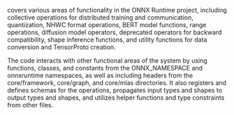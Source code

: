 covers various areas of functionality in the ONNX Runtime project, including collective operations for distributed training and communication, quantization, NHWC format operations, BERT model functions, range operations, diffusion model operators, deprecated operators for backward compatibility, shape inference functions, and utility functions for data conversion and TensorProto creation.

The code interacts with other functional areas of the system by using functions, classes, and constants from the ONNX_NAMESPACE and onnxruntime namespaces, as well as including headers from the core/framework, core/graph, and core/mlas directories. It also registers and defines schemas for the operations, propagates input types and shapes to output types and shapes, and utilizes helper functions and type constraints from other files.